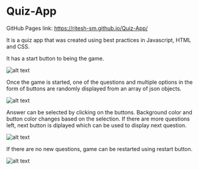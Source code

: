 # Quiz-App

GitHub Pages link: https://ritesh-sm.github.io/Quiz-App/

It is a quiz app that was created using best practices in Javascript, HTML and CSS.

It has a start button to being the game.

![alt text](https://github.com/ritesh1869/Quiz-App/blob/master/images/Screen%20Shot%202020-04-27%20at%203.16.02%20PM.png)

Once the game is started, one of the  questions and multiple options in the form of buttons are randomly displayed from an array of json objects.

![alt text](https://github.com/ritesh1869/Quiz-App/blob/master/images/Screen%20Shot%202020-04-27%20at%203.38.07%20PM.png)

Answer can be selected by clicking on the  buttons. Background color and button color changes based on the selection.
If there are more questions left, next button is diplayed which can be used to display next question.

![alt text](https://github.com/ritesh1869/Quiz-App/blob/master/images/Screen%20Shot%202020-04-27%20at%203.41.51%20PM.png)

If there are no new questions, game can be restarted using restart button.

![alt text](https://github.com/ritesh1869/Quiz-App/blob/master/images/Screen%20Shot%202020-04-27%20at%203.38.10%20PM.png)
